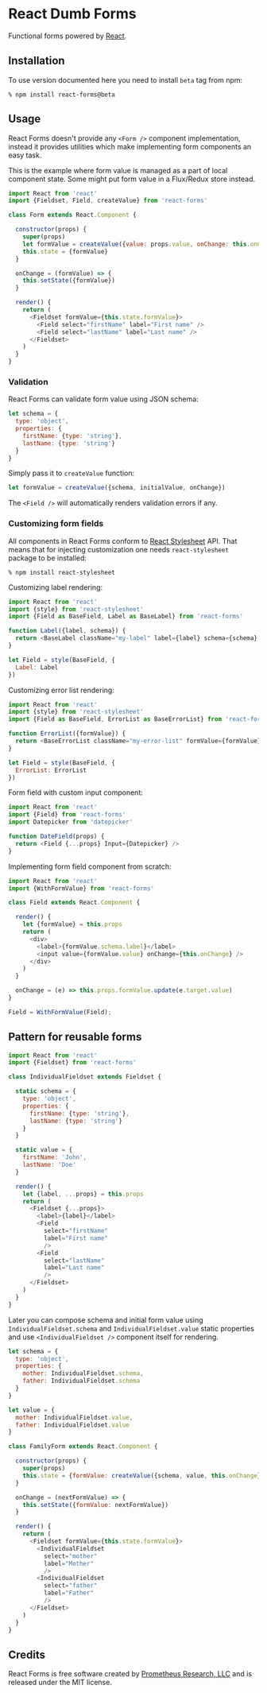 React Dumb Forms
================

Functional forms powered by [React][].

## Installation

To use version documented here you need to install `beta` tag from npm:

    % npm install react-forms@beta

## Usage

React Forms doesn't provide any `<Form />` component implementation, instead it
provides utilities which make implementing form components an easy task.

This is the example where form value is managed as a part of local component
state. Some might put form value in a Flux/Redux store instead.

```js
import React from 'react'
import {Fieldset, Field, createValue} from 'react-forms'

class Form extends React.Component {

  constructor(props) {
    super(props)
    let formValue = createValue({value: props.value, onChange: this.onChange})
    this.state = {formValue}
  }

  onChange = (formValue) => {
    this.setState({formValue})
  }

  render() {
    return (
      <Fieldset formValue={this.state.formValue}>
        <Field select="firstName" label="First name" />
        <Field select="lastName" label="Last name" />
      </Fieldset>
    )
  }
}
```

### Validation

React Forms can validate form value using JSON schema:

```js
let schema = {
  type: 'object',
  properties: {
    firstName: {type: 'string'},
    lastName: {type: 'string'}
  }
}
```

Simply pass it to `createValue` function:

```js
let formValue = createValue({schema, initialValue, onChange})
```

The `<Field />` will automatically renders validation errors if any.

### Customizing form fields

All components in React Forms conform to [React Stylesheet][] API. That means
that for injecting customization one needs `react-stylesheet` package to be
installed:

    % npm install react-stylesheet

Customizing label rendering:

```js
import React from 'react'
import {style} from 'react-stylesheet'
import {Field as BaseField, Label as BaseLabel} from 'react-forms'

function Label({label, schema}) {
  return <BaseLabel className="my-label" label={label} schema={schema} />
}

let Field = style(BaseField, {
  Label: Label
})
```

Customizing error list rendering:

```js
import React from 'react'
import {style} from 'react-stylesheet'
import {Field as BaseField, ErrorList as BaseErrorList} from 'react-forms'

function ErrorList({formValue}) {
  return <BaseErrorList className="my-error-list" formValue={formValue} />
}

let Field = style(BaseField, {
  ErrorList: ErrorList
})
```

Form field with custom input component:

```js
import React from 'react'
import {Field} from 'react-forms'
import Datepicker from 'datepicker'

function DateField(props) {
  return <Field {...props} Input={Datepicker} />
}
```

Implementing form field component from scratch:

```js
import React from 'react'
import {WithFormValue} from 'react-forms'

class Field extends React.Component {

  render() {
    let {formValue} = this.props
    return (
      <div>
        <label>{formValue.schema.label}</label>
        <input value={formValue.value} onChange={this.onChange} />
      </div>
    )
  }

  onChange = (e) => this.props.formValue.update(e.target.value)
}

Field = WithFormValue(Field);
```

## Pattern for reusable forms

```js
import React from 'react'
import {Fieldset} from 'react-forms'

class IndividualFieldset extends Fieldset {

  static schema = {
    type: 'object',
    properties: {
      firstName: {type: 'string'},
      lastName: {type: 'string'}
    }
  }

  static value = {
    firstName: 'John',
    lastName: 'Doe'
  }

  render() {
    let {label, ...props} = this.props
    return (
      <Fieldset {...props}>
        <label>{label}</label>
        <Field
          select="firstName"
          label="First name"
          />
        <Field
          select="lastName"
          label="Last name"
          />
      </Fieldset>
    )
  }
}
```

Later you can compose schema and initial form value using `IndividualFieldset.schema`
and `IndividualFieldset.value` static properties and use `<IndividualFieldset />` component
itself for rendering.

```js
let schema = {
  type: 'object',
  properties: {
    mother: IndividualFieldset.schema,
    father: IndividualFieldset.schema
  }
}

let value = {
  mother: IndividualFieldset.value,
  father: IndividualFieldset.value
}

class FamilyForm extends React.Component {

  constructor(props) {
    super(props)
    this.state = {formValue: createValue({schema, value, this.onChange})}
  }

  onChange = (nextFormValue) => {
    this.setState({formValue: nextFormValue})
  }

  render() {
    return (
      <Fieldset formValue={this.state.formValue}>
        <IndividualFieldset
          select="mother"
          label="Mother"
          />
        <IndividualFieldset
          select="father"
          label="Father"
          />
      </Fieldset>
    )
  }
}
```

## Credits

React Forms is free software created by [Prometheus Research, LLC][] and is
released under the MIT license.

[React]: http://facebook.github.io/react/
[React Stylesheet]: https://github.com/prometheusresearch/react-stylesheet
[Prometheus Research, LLC]: http://prometheusresearch.com

